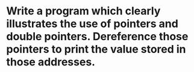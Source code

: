 # Write a program which clearly illustrates the use of pointers and double pointers. Dereference those pointers to print the value stored in those addresses.